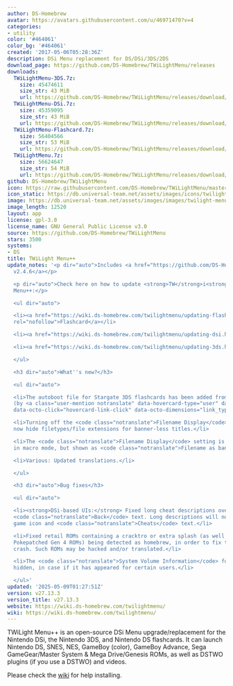 ```yaml
---
author: DS-Homebrew
avatar: https://avatars.githubusercontent.com/u/46971470?v=4
categories:
- utility
color: '#464061'
color_bg: '#464061'
created: '2017-05-06T05:28:36Z'
description: DSi Menu replacement for DS/DSi/3DS/2DS
download_page: https://github.com/DS-Homebrew/TWiLightMenu/releases
downloads:
  TWiLightMenu-3DS.7z:
    size: 45474611
    size_str: 43 MiB
    url: https://github.com/DS-Homebrew/TWiLightMenu/releases/download/v27.13.3/TWiLightMenu-3DS.7z
  TWiLightMenu-DSi.7z:
    size: 45359095
    size_str: 43 MiB
    url: https://github.com/DS-Homebrew/TWiLightMenu/releases/download/v27.13.3/TWiLightMenu-DSi.7z
  TWiLightMenu-Flashcard.7z:
    size: 56404566
    size_str: 53 MiB
    url: https://github.com/DS-Homebrew/TWiLightMenu/releases/download/v27.13.3/TWiLightMenu-Flashcard.7z
  TWiLightMenu.7z:
    size: 56624647
    size_str: 54 MiB
    url: https://github.com/DS-Homebrew/TWiLightMenu/releases/download/v27.13.3/TWiLightMenu.7z
github: DS-Homebrew/TWiLightMenu
icon: https://raw.githubusercontent.com/DS-Homebrew/TWiLightMenu/master/booter/Twilight%2B%2B-animated%20icon-fix.gif
icon_static: https://db.universal-team.net/assets/images/icons/twilight-menu.png
image: https://db.universal-team.net/assets/images/images/twilight-menu.png
image_length: 12520
layout: app
license: gpl-3.0
license_name: GNU General Public License v3.0
source: https://github.com/DS-Homebrew/TWiLightMenu
stars: 3500
systems:
- DS
title: TWiLight Menu++
update_notes: '<p dir="auto">Includes <a href="https://github.com/DS-Homebrew/nds-bootstrap/releases/tag/v2.4.6">nds-bootstrap
  v2.4.6</a></p>

  <p dir="auto">Check here on how to update <strong>TW</strong>i<strong>L</strong>ight
  Menu++:</p>

  <ul dir="auto">

  <li><a href="https://wiki.ds-homebrew.com/twilightmenu/updating-flashcard.html"
  rel="nofollow">Flashcard</a></li>

  <li><a href="https://wiki.ds-homebrew.com/twilightmenu/updating-dsi.html" rel="nofollow">DSi</a></li>

  <li><a href="https://wiki.ds-homebrew.com/twilightmenu/updating-3ds.html" rel="nofollow">3DS</a></li>

  </ul>

  <h3 dir="auto">What''s new?</h3>

  <ul dir="auto">

  <li>The autoboot file for Stargate 3DS flashcards has been added from nds-miniboot
  (by <a class="user-mention notranslate" data-hovercard-type="user" data-hovercard-url="/users/asiekierka/hovercard"
  data-octo-click="hovercard-link-click" data-octo-dimensions="link_type:self" href="https://github.com/asiekierka">@asiekierka</a>).</li>

  <li>Turning off the <code class="notranslate">Filename Display</code> setting will
  now hide filetypes/file extensions for banner-less titles.</li>

  <li>The <code class="notranslate">Filename Display</code> setting is now visible
  in macro mode, but shown as <code class="notranslate">Filename as banner text</code>.</li>

  <li>Various: Updated translations.</li>

  </ul>

  <h3 dir="auto">Bug fixes</h3>

  <ul dir="auto">

  <li><strong>DSi-based UIs:</strong> Fixed long cheat descriptions overlapping the
  <code class="notranslate">Back</code> text. Long descriptions will now hide the
  game icon and <code class="notranslate">Cheats</code> text.</li>

  <li>Fixed retail ROMs containing a cracktro or extra splash (as well as the 3-in-1
  Pokepatched Gen 4 ROMs) being detected as homebrew, in order to fix the white screen
  crash. Such ROMs may be hacked and/or translated.</li>

  <li>The <code class="notranslate">System Volume Information</code> folder is now
  hidden, in case if it has appeared for certain users.</li>

  </ul>'
updated: '2025-05-09T01:27:51Z'
version: v27.13.3
version_title: v27.13.3
website: https://wiki.ds-homebrew.com/twilightmenu/
wiki: https://wiki.ds-homebrew.com/twilightmenu/
---
```

TWiLight Menu++ is an open-source DSi Menu upgrade/replacement for the Nintendo DSi, the Nintendo 3DS, and Nintendo DS flashcards. It can launch Nintendo DS, SNES, NES, GameBoy (color), GameBoy Advance, Sega GameGear/Master System & Mega Drive/Genesis ROMs, as well as DSTWO plugins (if you use a DSTWO) and videos.

Please check the [wiki](https://wiki.ds-homebrew.com/twilightmenu/) for help installing.